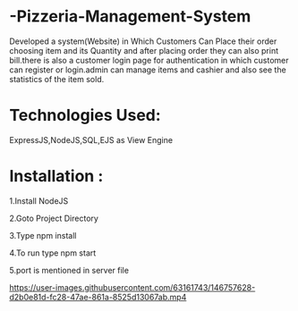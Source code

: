 # -Pizzeria-Management-System
Developed a system(Website) in Which Customers Can Place their order choosing item and its Quantity and after placing order they can also print bill.there is also a customer login page for authentication in which customer can register or login.admin can manage items and cashier and also see the statistics of the item sold.

# Technologies Used: 

ExpressJS,NodeJS,SQL,EJS as View Engine

# Installation :

1.Install NodeJS

2.Goto Project Directory 

3.Type  npm install

4.To run type  npm start

5.port is mentioned in server file



https://user-images.githubusercontent.com/63161743/146757628-d2b0e81d-fc28-47ae-861a-8525d13067ab.mp4

